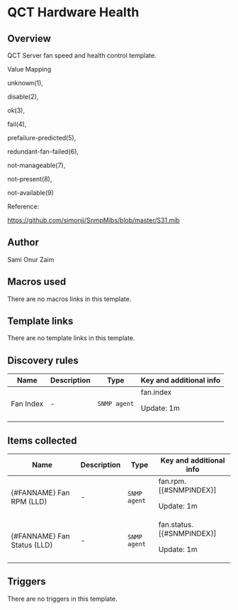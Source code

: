 # QCT Hardware Health

## Overview

QCT Server fan speed and health control template.


 


Value Mapping


unknown(1),


disable(2),


ok(3),


fail(4),


prefailure-predicted(5),


redundant-fan-failed(6),


not-manageable(7),


not-present(8),


not-available(9)


 


Reference:


https://github.com/simonjj/SnmpMibs/blob/master/S31.mib



## Author

Sami Onur Zaim

## Macros used

There are no macros links in this template.

## Template links

There are no template links in this template.

## Discovery rules

|Name|Description|Type|Key and additional info|
|----|-----------|----|----|
|Fan Index|<p>-</p>|`SNMP agent`|fan.index<p>Update: 1m</p>|
## Items collected

|Name|Description|Type|Key and additional info|
|----|-----------|----|----|
|{#FANNAME} Fan RPM (LLD)|<p>-</p>|`SNMP agent`|fan.rpm.[{#SNMPINDEX}]<p>Update: 1m</p>|
|{#FANNAME} Fan Status (LLD)|<p>-</p>|`SNMP agent`|fan.status.[{#SNMPINDEX}]<p>Update: 1m</p>|
## Triggers

There are no triggers in this template.

